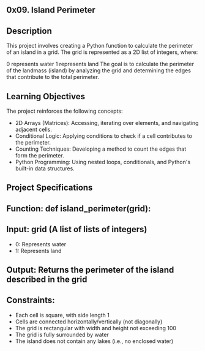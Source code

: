 ## 0x09. Island Perimeter

## Description
This project involves creating a Python function to calculate the perimeter of an island in a grid. The grid is represented as a 2D list of integers, where:

0 represents water
1 represents land
The goal is to calculate the perimeter of the landmass (island) by analyzing the grid and determining the edges that contribute to the total perimeter.

## Learning Objectives
The project reinforces the following concepts:

- 2D Arrays (Matrices): Accessing, iterating over elements, and navigating adjacent cells.
- Conditional Logic: Applying conditions to check if a cell contributes to the perimeter.
- Counting Techniques: Developing a method to count the edges that form the perimeter.
- Python Programming: Using nested loops, conditionals, and Python's built-in data structures.

## Project Specifications
## Function: def island_perimeter(grid):
## Input: grid (A list of lists of integers)
- 0: Represents water
- 1: Represents land
## Output: Returns the perimeter of the island described in the grid
## Constraints:
- Each cell is square, with side length 1
- Cells are connected horizontally/vertically (not diagonally)
- The grid is rectangular with width and height not exceeding 100
- The grid is fully surrounded by water
- The island does not contain any lakes (i.e., no enclosed water)
